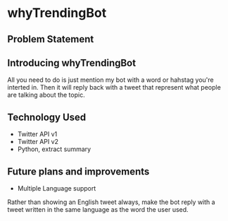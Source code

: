 # whyTrendingBot


## Problem Statement




## Introducing whyTrendingBot

All you need to do is just mention my bot with a word or hahstag you're interted in. Then it will reply back with a tweet that represent what people are talking about the topic.




## Technology Used

* Twitter API v1
* Twitter API v2
* Python, extract summary


## Future plans and improvements

* Multiple Language support

Rather than showing an English tweet always, make the bot reply with a tweet written in the same language as the word the user used.
